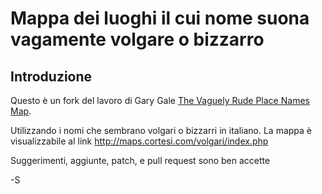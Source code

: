 # Mappa dei luoghi il cui nome suona vagamente volgare o bizzarro

## Introduzione

Questo è un fork del lavoro di Gary Gale [The Vaguely Rude Place Names Map](https://www.vaguelyrudeplacesmap.com/).

Utilizzando i nomi che sembrano volgari o bizzarri in italiano. La mappa è visualizzabile al link http://maps.cortesi.com/volgari/index.php

Suggerimenti, aggiunte, patch, e pull request sono ben accette

-S
